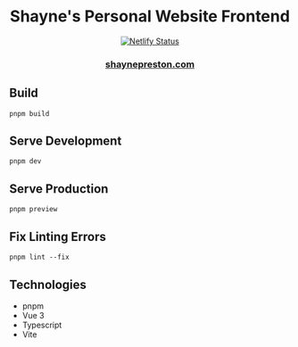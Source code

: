 <h1 align="center"> Shayne's Personal Website Frontend </h1>

<p align="center">
  <a href="https://app.netlify.com/sites/vigilant-mclean-29f3a7/deploys" target="_blank">
    <img src="https://api.netlify.com/api/v1/badges/fefc216d-83f0-4975-a67d-6b20759d201e/deploy-status" alt="Netlify Status" />
  </a>
</p>

<h3 align="center">
  <a href="https://www.shaynepreston.com" target="_blank">
      shaynepreston.com
  </a>
</h3>

## Build

`pnpm build`

## Serve Development

`pnpm dev`

## Serve Production

`pnpm preview`

## Fix Linting Errors

`pnpm lint --fix`

## Technologies

- pnpm
- Vue 3
- Typescript
- Vite
